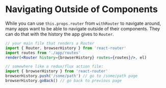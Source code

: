 # Navigating Outside of Components

While you can use `this.props.router` from `withRouter` to navigate around, many apps want to be able to navigate outside of their components. They can do that with the history the app gives to `Router`.

```jsx
// your main file that renders a Router
import { Router, browserHistory } from 'react-router'
import routes from './app/routes'
render(<Router history={browserHistory} routes={routes}/>, el)
```

```jsx
// somewhere like a redux/flux action file:
import { browserHistory } from 'react-router'
browserHistory.push('/some/path') // go to /some/path page
browserHistory.goBack() // go back to previous page
```
